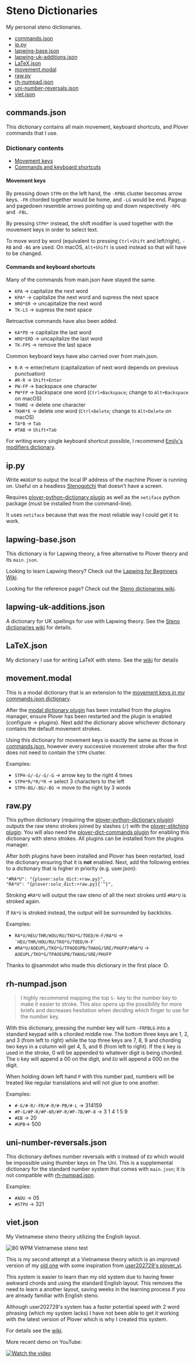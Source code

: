 # Steno Dictionaries
My personal steno dictionaries.
 - [commands.json](#commandsjson)
 - [ip.py](#ippy)
 - [lapwing-base.json](#lapwing-basejson)
 - [lapwing-uk-additions.json](#lapwing-uk-additionsjson)
 - [LaTeX.json](#LaTeXjson)
 - [movement.modal](#movementmodal)
 - [raw.py](#rawpy)
 - [rh-numpad.json](#rh-numpadjson)
 - [uni-number-reversals.json](#uni-number-reversalsjson)
 - [viet.json](#vietjson)

## commands.json
This dictionary contains all main movement, keyboard shortcuts, and Plover commands that I use.

### Dictionary contents

 - [Movement keys](#Movement-keys)
 - [Commands and keyboard shortcuts](#Commands-and-keyboard-shortcuts)

#### Movement keys

By pressing down `STPH` on the left hand, the `-RPBG` cluster becomes arrow keys. `-FR` chorded together would be home, and `-LG` would be end. Pageup and pagedown resemble arrows pointing up and down respectively `-RPG` and `-FBL`.

By pressing `STPH*` instead, the shift modifier is used together with the movement keys in order to select text.

To move word by word (equivalent to pressing `Ctrl+Shift` and left/right), `-RB` and `-BG` are used. On macOS, `Alt+Shift` is used instead so that will have to be changed.

#### Commands and keyboard shortcuts

Many of the commands from main.json have stayed the same.
 - `KPA` → capitalize the next word
 - `KPA*` → capitalize the next word and supress the next space
 - `HRO*ER` → uncapitalize the next word
 - `TK-LS` → supress the next space

Retroactive commands have also been added.
 - `KA*PD` → capitalize the last word
 - `HRO*ERD` → uncapitalize the last word
 - `TK-FPS` → remove the last space

Common keyboard keys have also carried over from main.json.
 - `R-R` → enter/return (capitalization of next word depends on previous punctuation)
 - `#R-R` → `Shift+Enter`
 - `PW-FP` → backspace one character
 - `PW*FP` → backspace one word (`Ctrl+Backspace`; change to `Alt+Backspace` on macOS)
 - `TKHRE` → delete one character
 - `TKHR*E` → delete one word (`Ctrl+Delete`; change to `Alt+Delete` on macOS)
 - `TA*B` → `Tab`
 - `#TAB` → `Shift+Tab`

For writing every single keyboard shortcut possible, I recommend [Emily's modifiers dictionary](https://github.com/EPLHREU/emily-modifiers).

## ip.py

Write `#AOEUP` to output the local IP address of the machine Plover is running on. Useful on a headless [Stenogotchi](https://github.com/Anodynous/stenogotchi) that doesn't have a screen.

Requires [plover-python-dictionary plugin](https://github.com/benoit-pierre/plover_python_dictionary) as well as the `netiface` python package (must be installed from the command-line).

It uses `netiface` because that was the most reliable way I could get it to work.

## lapwing-base.json

This dictionary is for Lapwing theory, a free alternative to Plover theory and its `main.json`.

Looking to learn Lapwing theory? Check out the [Lapwing for Beginners Wiki](https://github.com/aerickt/lapwing-for-beginners/wiki).

Looking for the reference page? Check out the [Steno dictionaries wiki](https://github.com/aerickt/steno-dictionaries/wiki/Lapwing-Theory-Reference-Page).

## lapwing-uk-additions.json

A dictionary for UK spellings for use with Lapwing theory. See the [Steno dictionaries wiki](https://github.com/aerickt/steno-dictionaries/wiki/Lapwing-Theory-Reference-Page#uk-spellings) for details.

## LaTeX.json

My dictionary I use for writing LaTeX with steno. See the [wiki](https://github.com/aerickt/steno-dictionaries/wiki/LaTeX) for details

## movement.modal
This is a modal dictionary that is an extension to the [movement keys in my commands.json dictionary](#Movement-keys).

After the [modal dictionary plugin](https://github.com/Kaoffie/plover_modal_dictionary) has been installed from the plugins manager, ensure Plover has been restarted and the plugin is enabled (configure → plugins). Next add the dictionary above whichever dictionary contains the default movement strokes.

Using this dictionary for movement keys is exactly the same as those in [commands.json](#Movement-keys), however every successive movement stroke after the first does not need to contain the `STPH` cluster.

Examples:
 - `STPH-G/-G/-G/-G` → arrow key to the right 4 times
 - `STPH*R/*R/*R` → select 3 characters to the left
 - `STPH-BG/-BG/-BG` → move to the right by 3 words

## raw.py
This python dictionary (requiring the [plover-python-dictionary plugin](https://github.com/benoit-pierre/plover_python_dictionary)) outputs the raw steno strokes joined by slashes (`/`) with the [plover-stitching plugin](https://github.com/morinted/plover_stitching). You will also need the [plover-dict-commands plugin](https://github.com/KoiOates/plover_dict_commands) for enabling this dictionary with steno strokes. All plugins can be installed from the plugins manager.

After both plugins have been installed and Plover has been restarted, load the dictionary ensuring that it is **not** enabled. Next, add the following entries to a dictionary that is higher in priority (e.g. user.json):

```
"#RA*U": "{plover:solo_dict:+raw.py}",
"RA*U": "{plover:solo_dict:+raw.py}{`^}",
```

Stroking `#RA*U` will output the raw steno of all the next strokes until `#RA*U` is stroked again.

If `RA*U` is stroked instead, the output will be surrounded by backticks.

Examples:
 - `RA*U/HEU/THR/HOU/RU/TKO*G/TOED/H-F/RA*U` → `` `HEU/THR/HOU/RU/TKO*G/TOED/H-F` ``
 - `#RA*U/AOEUPL/TKO*G/TPAOEUPB/THAUG/SRE/PHUFP/#RA*U` → `AOEUPL/TKO*G/TPAOEUPB/THAUG/SRE/PHUFP`

Thanks to @sammdot who made this dictionary in the first place :D.

## rh-numpad.json

> I highly recommend mapping the top `S-` key to the number key to make it easier to stroke. This also opens up the possibility for more briefs and decreases hesitation when deciding which finger to use for the number key.

With this dictionary, pressing the number key will turn `-FRPBLG` into a standard keypad with a chorded middle row. The bottom three keys are 1, 2, and 3 (from left to right) while the top three keys are 7, 8, 9 and chording two keys in a column will get 4, 5, and 6 (from left to right). If the `E` key is used in the stroke, 0 will be appended to whatever digit is being chorded. The `U` key will append a 00 on the digit, and `EU` will append a 000 on the digit.

When holding down left hand `P` with this number pad, numbers will be treated like regular translations and will not glue to one another.

Examples:
 - `#-G/#-R/-FR/#-R/#-PB/#-L` → 314159
 - `#P-G/#P-R/#P-6R/#P-R/#P-7B/#P-8` → 3 1 4 1 5 9
 - `#EB` → 20
 - `#UPB`→ 500

## uni-number-reversals.json

This dictionary defines number reversals with `U` instead of `EU` which would be impossible using thumber keys on The Uni. This is a supplemental dictionary for the standard number system that comes with `main.json`; it is not compatible with [rh-numpad.json](#rh-numpadjson).

Examples:
 - `#AOU` → 05
 - `#STPU` → 321

## viet.json

My Vietnamese steno theory utilizing the English layout.

![80 WPM Vietnamese steno test](https://cdn.discordapp.com/attachments/1010616084988178502/1011698964338311198/MonkeyType_Viet.gif)

This is my second attempt at a Vietnamese theory which is an improved version of my [old one](https://github.com/aerickt/plover_viet_old) with some inspiration from [user202729's plover_vi](https://github.com/user202729/plover_vi).

This system is easier to learn than my old system due to having fewer awkward chords and using the standard English layout. This removes the need to learn a another layout, saving weeks in the learning process if you are already familiar with English steno.

Although user202729's system has a faster potential speed with 2 word phrasing (which my system lacks) I have not been able to get it working with the latest version of Plover which is why I created this system.

For details see the [wiki](https://github.com/aerickt/steno-dictionaries/wiki/Vietnamese-Steno).

More recent demo on YouTube:

[![Watch the video](https://img.youtube.com/vi/5LLYKb2uwuo/maxresdefault.jpg)](https://youtu.be/5LLYKb2uwuo)
